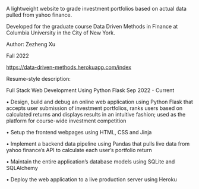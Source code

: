 A lightweight website to grade investment portfolios based on actual data pulled from yahoo finance.

Developed for the graduate course Data Driven Methods in Finance at Columbia University in the City of New York.

Author: Zezheng Xu

Fall 2022

https://data-driven-methods.herokuapp.com/index


Resume-style description:

Full Stack Web Development Using Python Flask Sep 2022 - Current

• Design, build and debug an online web application using Python Flask that accepts user submission of investment portfolios, ranks users based on calculated returns and displays results in an intuitive fashion; used as the platform for course-wide investment competition

• Setup the frontend webpages using HTML, CSS and Jinja

• Implement a backend data pipeline using Pandas that pulls live data from yahoo finance’s API to calculate each user’s portfolio return

• Maintain the entire application’s database models using SQLite and SQLAlchemy

• Deploy the web application to a live production server using Heroku
